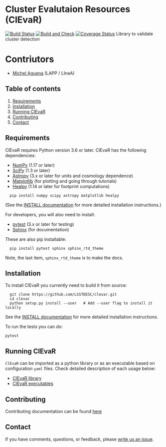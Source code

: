 # Cluster Evalutaion Resources (ClEvaR)
[![Build Status](https://travis-ci.org/LSSTDESC/clevar.svg?branch=master)](https://travis-ci.org/LSSTDESC/clevar)
[![Build and Check](https://github.com/LSSTDESC/clevar/workflows/Build%20and%20Check/badge.svg)](https://github.com/LSSTDESC/clevar/actions?query=workflow%3A%22Build+and+Check%22)
[![Coverage Status](https://coveralls.io/repos/github/LSSTDESC/clevar/badge.svg?branch=master)](https://coveralls.io/github/LSSTDESC/clevar?branch=master)
Library to validate cluster detection

# Contriutors
* [Michel Aguena](https://github.com/m-aguena) (LAPP / LIneA)

## Table of contents
1. [Requirements](#requirements)
2. [Installation](#installation)
3. [Running ClEvaR](#running)
4. [Contributing](#contributing)
5. [Contact](#contact)

## Requirements <a name="requirements"></a>

ClEvaR requires Python version 3.6 or later.  ClEvaR has the following dependencies:

- [NumPy](http://www.numpy.org/) (1.17 or later)
- [SciPy](http://www.numpy.org/) (1.3 or later)
- [Astropy](https://www.astropy.org/) (3.x or later for units and cosmology dependence)
- [Matplotlib](https://matplotlib.org/) (for plotting and going through tutorials)
- [Healpy](https://healpy.readthedocs.io/en/latest/) (1.14 or later for footprint computations)

```
  pip install numpy scipy astropy matplotlib healpy
```

(See the [INSTALL documentation](INSTALL.md) for more detailed installation instructions.)

For developers, you will also need to install:

- [pytest](https://docs.pytest.org/en/latest/) (3.x or later for testing)
- [Sphinx](https://www.sphinx-doc.org/en/master/usage/installation.html) (for documentation)

These are also pip installable:
```
  pip install pytest sphinx sphinx_rtd_theme
```
Note, the last item, `sphinx_rtd_theme` is to make the docs.

## Installation <a name="installation"></a>

To install ClEvaR you currently need to build it from source:

```
  git clone https://github.com/LSSTDESC/clevar.git
  cd clevar
  python setup.py install --user   # Add --user flag to install it locally
```
See the [INSTALL documentation](INSTALL.md) for more detailed installation instructions.

To run the tests you can do:

  `pytest`

## Running ClEvaR <a name="running"></a>

`ClEvaR` can be imported as a python library or as an executable based on configuration `yaml` files.
Check detailed description of each usage below:

- [ClEvaR library](CLEVAR_LIB.md)
- [ClEvaR executables](CLEVAR_EXE.md)

## Contributing <a name="contributing"></a>

Contributing documentation can be found [here](CONTRIBUTING.md)

## Contact <a name="contact"></a>
If you have comments, questions, or feedback, please [write us an issue](https://github.com/LSSTDESC/clevar/issues).
